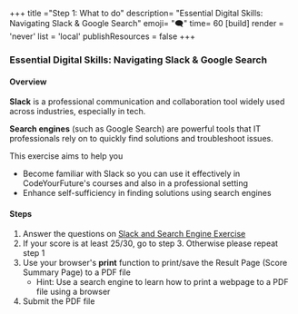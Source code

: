 +++
title ="Step 1: What to do"
description= "Essential Digital Skills: Navigating Slack & Google Search"
emoji= "🗨"
time= 60
[build]
  render = 'never'
  list = 'local'
  publishResources = false 
+++

### Essential Digital Skills: Navigating Slack & Google Search

#### Overview

**Slack** is a professional communication and collaboration tool widely used across industries, especially in tech.

**Search engines** (such as Google Search) are powerful tools that IT professionals rely on to quickly find solutions and troubleshoot issues.

This exercise aims to help you 
- Become familiar with Slack so you can use it effectively in CodeYourFuture's courses and also in a professional setting
- Enhance self-sufficiency in finding solutions using search engines

#### Steps

1. Answer the questions on [Slack and Search Engine Exercise](https://forms.gle/hmz1qU8ZPDJTNYpa6)
2. If your score is at least 25/30, go to step 3. Otherwise please repeat step 1
3. Use your browser's **print** function to print/save the Result Page (Score Summary Page) to a PDF file
   - Hint: Use a search engine to learn how to print a webpage to a PDF file using a browser
4. Submit the PDF file

